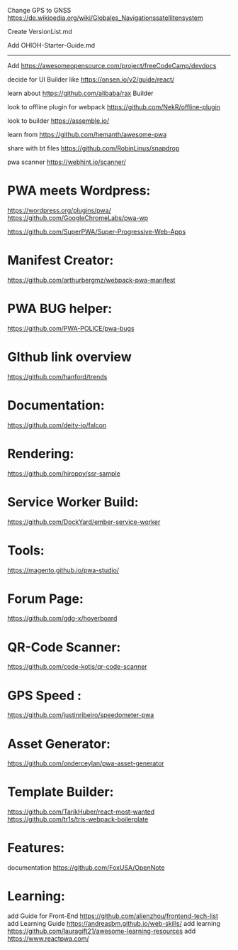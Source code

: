 Change GPS  to GNSS   https://de.wikipedia.org/wiki/Globales_Navigationssatellitensystem

Create VersionList.md

Add OHIOH-Starter-Guide.md 




-------------------------------------------------------------------

Add https://awesomeopensource.com/project/freeCodeCamp/devdocs

decide for UI  Builder like https://onsen.io/v2/guide/react/

learn about https://github.com/alibaba/rax Builder

look to offline  plugin  for webpack https://github.com/NekR/offline-plugin

look to builder https://assemble.io/

learn  from https://github.com/hemanth/awesome-pwa

share with bt files  https://github.com/RobinLinus/snapdrop

pwa scanner https://webhint.io/scanner/

# PWA  meets Wordpress:
https://wordpress.org/plugins/pwa/
https://github.com/GoogleChromeLabs/pwa-wp

https://github.com/SuperPWA/Super-Progressive-Web-Apps

# Manifest Creator:
https://github.com/arthurbergmz/webpack-pwa-manifest

# PWA BUG helper:
https://github.com/PWA-POLICE/pwa-bugs

# GIthub link overview
https://github.com/hanford/trends
# Documentation:
https://github.com/deity-io/falcon

# Rendering:
https://github.com/hiroppy/ssr-sample

# Service Worker Build:
https://github.com/DockYard/ember-service-worker

# Tools:
https://magento.github.io/pwa-studio/
# Forum Page:
https://github.com/gdg-x/hoverboard

# QR-Code Scanner:
https://github.com/code-kotis/qr-code-scanner

# GPS Speed :
https://github.com/justinribeiro/speedometer-pwa

# Asset Generator:
https://github.com/onderceylan/pwa-asset-generator

# Template Builder:
https://github.com/TarikHuber/react-most-wanted
https://github.com/tr1s/tris-webpack-boilerplate

# Features:
documentation https://github.com/FoxUSA/OpenNote

# Learning:
add  Guide for Front-End https://github.com/alienzhou/frontend-tech-list
add Learning Guide https://andreasbm.github.io/web-skills/
add learning https://github.com/lauragift21/awesome-learning-resources
add  https://www.reactpwa.com/
